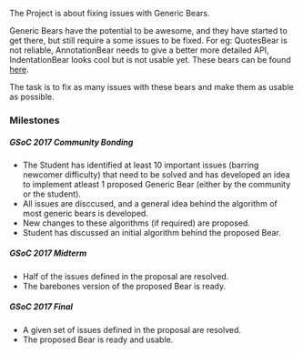 The Project is about fixing issues with Generic Bears.

Generic Bears have the potential to be awesome, and they have started to get
there, but still require a some issues to be fixed. For eg: QuotesBear is not
reliable, AnnotationBear needs to give a better more detailed API, 
IndentationBear looks cool but is not usable yet. These bears can be found 
[here](https://github.com/coala/coala-bears/tree/master/bears/general).

The task is to fix as many issues with these bears and make them as usable
as possible.

### Milestones

##### GSoC 2017 Community Bonding

 * The Student has identified at least 10 important issues (barring newcomer difficulty) that need to be solved and has developed an idea 
 to implement atleast 1 proposed Generic Bear (either by the community or the student).
 * All issues are disccused, and a general idea behind the algorithm of
 most generic bears is developed.
 * New changes to these algorithms (if required) are proposed.
 * Student has discussed an initial algorithm behind the proposed Bear.

##### GSoC 2017 Midterm

 * Half of the issues defined in the proposal are resolved.
 * The barebones version of the proposed Bear is ready.

##### GSoC 2017 Final

 * A given set of issues defined in the proposal are resolved.
 * The proposed Bear is ready and usable.


